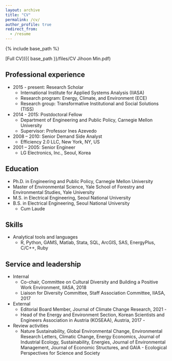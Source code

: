 ```yaml
---
layout: archive
title: "CV"
permalink: /cv/
author_profile: true
redirect_from:
  - /resume
---
```


{% include base_path %}

[Full CV]({{ base_path }}/files/CV Jihoon Min.pdf)

## Professional experience

* 2015 - present: Research Scholar
  * International Institute for Applied Systems Analysis (IIASA)
  * Research program: Energy, Climate, and Environment (ECE)
  * Research group: Transformative Institutional and Social Solutions (TISS)
* 2014 - 2015: Postdoctoral Fellow
  * Department of Engineering and Public Policy, Carnegie Mellon University
  * Supervisor: Professor Ines Azevedo
* 2008 – 2010: Senior Demand Side Analyst
  * Efficiency 2.0 LLC, New York, NY, US
* 2001 – 2005: Senior Engineer
  * LG Electronics, Inc., Seoul, Korea


## Education

* Ph.D. in Engineering and Public Policy, Carnegie Mellon University
* Master of Environmental Science, Yale School of Forestry and Environmental Studies, Yale University
* M.S. in Electrical Engineering, Seoul National University
* B.S. in Electrical Engineering, Seoul National University
  * Cum Laude

## Skills

* Analytical tools and languages
  * R, Python, GAMS, Matlab, Stata, SQL, ArcGIS, SAS, EnergyPlus, C/C++, Ruby

## Service and leadership

* Internal
  * Co-chair, Committee on Cultural Diversity and Building a Positive Work Environment, IIASA, 2018
  * Liaison for Diversity Committee, Staff Association Committee, IIASA, 2017
* External
  * Editorial Board Member, Journal of Climate Change Research, 2021 -
  * Head of the Energy and Environment Section, Korean Scientists and Engineers Association in Austria (KOSEAA), Austria, 2017 -
* Review activities
  * Nature Sustainability, Global Environmental Change, Environmental Research Letters, Climatic Change, Energy Economics, Journal of Industrial Ecology, Sustainability, Energies, Journal of Environmental Management, Journal of Economic Structures, and GAIA - Ecological Perspectives for Science and Society
